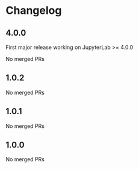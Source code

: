 # Changelog

<!-- <START NEW CHANGELOG ENTRY> -->

## 4.0.0

First major release working on JupyterLab >= 4.0.0

No merged PRs

<!-- <END NEW CHANGELOG ENTRY> -->

## 1.0.2

No merged PRs

## 1.0.1

No merged PRs

## 1.0.0

No merged PRs
